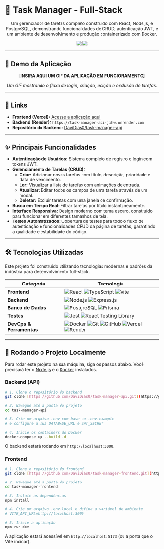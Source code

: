 # 🎯 Task Manager - Full-Stack

<p align="center">
  Um gerenciador de tarefas completo construído com React, Node.js, e PostgreSQL, demonstrando funcionalidades de CRUD, autenticação JWT, e um ambiente de desenvolvimento e produção containerizado com Docker.
</p>

<p align="center">
  <img src="https://img.shields.io/badge/Status-Concluído-brightgreen?style=for-the-badge" />
  <img src="https://img.shields.io/github/license/DaviDias0/task-manager-frontend?style=for-the-badge&color=blue" />
</p>

---

## 📸 Demo da Aplicação

<div align="center">

**[INSIRA AQUI UM GIF DA APLICAÇÃO EM FUNCIONAMENTO]**

*Um GIF mostrando o fluxo de login, criação, edição e exclusão de tarefas.*

</div>

---

## 🔗 Links

- **Frontend (Vercel):** [Acesse a aplicação aqui](https://task-manager-frontend-eight-kappa.vercel.app/)
- **Backend (Render):** `https://task-manager-api-jihw.onrender.com`
- **Repositório do Backend:** [DaviDias0/task-manager-api](https://github.com/DaviDias0/task-manager-api)

---

## ✨ Principais Funcionalidades

- **Autenticação de Usuários:** Sistema completo de registro e login com tokens JWT.
- **Gerenciamento de Tarefas (CRUD):**
  - **Criar:** Adicionar novas tarefas com título, descrição, prioridade e data de vencimento.
  - **Ler:** Visualizar a lista de tarefas com animações de entrada.
  - **Atualizar:** Editar todos os campos de uma tarefa através de um modal.
  - **Deletar:** Excluir tarefas com uma janela de confirmação.
- **Busca em Tempo Real:** Filtrar tarefas por título instantaneamente.
- **Interface Responsiva:** Design moderno com tema escuro, construído para funcionar em diferentes tamanhos de tela.
- **Testes Automatizados:** Cobertura de testes para todo o fluxo de autenticação e funcionalidades CRUD da página de tarefas, garantindo a qualidade e estabilidade do código.

---

## 🛠️ Tecnologias Utilizadas

Este projeto foi construído utilizando tecnologias modernas e padrões da indústria para desenvolvimento full-stack.

| Categoria | Tecnologia |
| --- | --- |
| **Frontend** | ![React](https://img.shields.io/badge/React-000?style=for-the-badge&logo=react&logoColor=00FF00) ![TypeScript](https://img.shields.io/badge/TypeScript-000?style=for-the-badge&logo=typescript&logoColor=00FF00) ![Vite](https://img.shields.io/badge/Vite-000?style=for-the-badge&logo=vite&logoColor=00FF00) |
| **Backend** | ![Node.js](https://img.shields.io/badge/Node.js-000?style=for-the-badge&logo=nodedotjs&logoColor=00FF00) ![Express.js](https://img.shields.io/badge/Express.js-000?style=for-the-badge&logo=express&logoColor=00FF00) |
| **Banco de Dados** | ![PostgreSQL](https://img.shields.io/badge/PostgreSQL-000?style=for-the-badge&logo=postgresql&logoColor=00FF00) ![Prisma](https://img.shields.io/badge/Prisma-000?style=for-the-badge&logo=prisma&logoColor=00FF00) |
| **Testes** | ![Jest](https://img.shields.io/badge/Jest-000?style=for-the-badge&logo=jest&logoColor=00FF00) ![React Testing Library](https://img.shields.io/badge/Testing_Library-000?style=for-the-badge&logo=testinglibrary&logoColor=00FF00) |
| **DevOps & Ferramentas** | ![Docker](https://img.shields.io/badge/Docker-000?style=for-the-badge&logo=docker&logoColor=00FF00) ![Git](https://img.shields.io/badge/Git-000?style=for-the-badge&logo=git&logoColor=00FF00) ![GitHub](https://img.shields.io/badge/GitHub-000?style=for-the-badge&logo=github&logoColor=00FF00) ![Vercel](https://img.shields.io/badge/Vercel-000?style=for-the-badge&logo=vercel&logoColor=00FF00) ![Render](https://img.shields.io/badge/Render-000?style=for-the-badge&logo=render&logoColor=00FF00) |

---

## 🚀 Rodando o Projeto Localmente

Para rodar este projeto na sua máquina, siga os passos abaixo. Você precisará ter o [Node.js](https://nodejs.org/en/) e o [Docker](https://www.docker.com/products/docker-desktop/) instalados.

### Backend (API)
```bash
# 1. Clone o repositório do backend
git clone [https://github.com/DaviDias0/task-manager-api.git](https://github.com/DaviDias0/task-manager-api.git)

# 2. Navegue até a pasta do projeto
cd task-manager-api

# 3. Crie um arquivo .env com base no .env.example
# e configure a sua DATABASE_URL e JWT_SECRET

# 4. Inicie os containers do Docker
docker-compose up --build -d
```
O backend estará rodando em `http://localhost:3000`.

### Frontend
```bash
# 1. Clone o repositório do frontend
git clone [https://github.com/DaviDias0/task-manager-frontend.git](https://github.com/DaviDias0/task-manager-frontend.git)

# 2. Navegue até a pasta do projeto
cd task-manager-frontend

# 3. Instale as dependências
npm install

# 4. Crie um arquivo .env.local e defina a variável de ambiente
# VITE_API_URL=http://localhost:3000

# 5. Inicie a aplicação
npm run dev
```
A aplicação estará acessível em `http://localhost:5173` (ou a porta que o Vite indicar).

